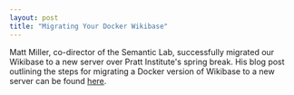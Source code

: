 ```yaml
---
layout: post
title: "Migrating Your Docker Wikibase"
---
```

Matt Miller, co-director of the Semantic Lab, successfully migrated our Wikibase to a new server over Pratt Institute's spring break. His blog post outlining the steps for migrating a Docker version of Wikibase to a new server can be found [here](https://thisismattmiller.com/post/migrating-your-docker-wikibase/). 
